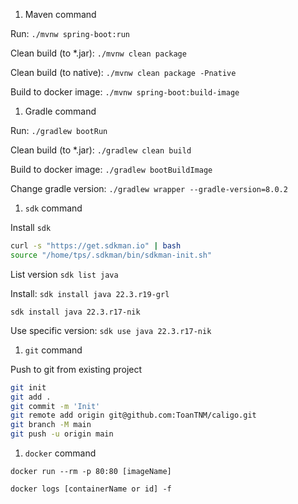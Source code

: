 1. Maven command

Run: `./mvnw spring-boot:run`

Clean build (to *.jar): `./mvnw clean package`

Clean build (to native):  `./mvnw clean package -Pnative`

Build to docker image: `./mvnw spring-boot:build-image`

1. Gradle command

Run:  `./gradlew bootRun`

Clean build (to *.jar): `./gradlew clean build`

Build to docker image: `./gradlew bootBuildImage`

Change gradle version: `./gradlew wrapper --gradle-version=8.0.2`

1. `sdk` command

Install `sdk`

```bash
curl -s "https://get.sdkman.io" | bash
source "/home/tps/.sdkman/bin/sdkman-init.sh"
```

List version `sdk list java`

Install: `sdk install java 22.3.r19-grl`

`sdk install java 22.3.r17-nik`

Use specific version: `sdk use java 22.3.r17-nik`

1. `git` command

Push to git from existing project

```bash
git init
git add .
git commit -m 'Init'
git remote add origin git@github.com:ToanTNM/caligo.git
git branch -M main
git push -u origin main
```

1. `docker` command

`docker run --rm -p 80:80 [imageName]`

`docker logs [containerName or id] -f`
